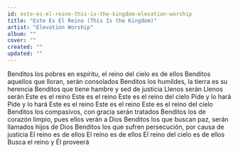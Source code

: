 ```yaml
---
id: este-es-el-reino-this-is-the-kingdom-elevation-worship
title: "Este Es El Reino (This Is the Kingdom)"
artist: "Elevation Worship"
album: ""
cover: ""
created: ""
updated: ""
---
```


Benditos los pobres en espíritu, el reino del cielo es de ellos
Benditos aquellos que lloran, serán consolados
Benditos los humildes, la tierra es su herencia
Benditos que tiene hambre y sed de justicia
Llenos serán
Llenos serán
Este es el reino
Este es el reino
Este es еl reino del cielo
Pidе y lo hará
Pide y lo hará
Este es el reino
Este es el reino
Este es el reino del cielo
Benditos los compasivos, con gracia serán tratados
Benditos los de corazón limpio, pues ellos verán a Dios
Benditos los que buscan paz, serán llamados hijos de Dios
Benditos los que sufren persecución, por causa de justicia
El reino es de ellos
El reino es de ellos
El reino del cielo es de ellos
Busca el reino y Él proveerá